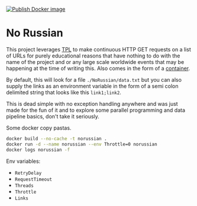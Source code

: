 [![Publish Docker image](https://github.com/AntoniosBarotsis/NoRussian/actions/workflows/publish.yml/badge.svg)](https://github.com/AntoniosBarotsis/NoRussian/actions/workflows/publish.yml)

# No Russian

This project leverages [TPL](https://docs.microsoft.com/en-us/dotnet/standard/parallel-programming/dataflow-task-parallel-library)
to make continuous HTTP GET requests on a list of URLs for purely educational reasons that have nothing to do with the name
of the project and or any large scale worldwide events that may be happening at the time of writing this. Also comes in the form of a
[container](https://hub.docker.com/repository/docker/antoniosbarotsis/norussian).

By default, this will look for a file `./NoRussian/data.txt` but you can also supply the links as an environment variable
in the form of a semi colon delimited string that looks like this `link1;link2`.

This is dead simple with no exception handling anywhere and was just made for the fun of it and to explore some parallel programming
and data pipeline basics, don't take it seriously.

Some docker copy pastas.

```bash
docker build --no-cache -t norussian .
docker run -d --name norussian --env Throttle=0 norussian
docker logs norussian -f
```

Env variables:

- `RetryDelay`
- `RequestTimeout`
- `Threads`
- `Throttle`
- `Links`
